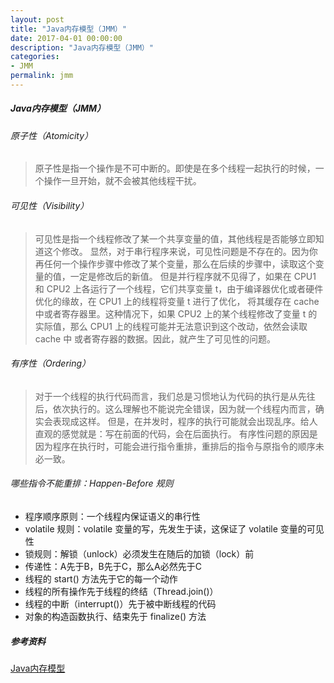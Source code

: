 ```yaml
---
layout: post
title: "Java内存模型（JMM）"
date: 2017-04-01 00:00:00
description: "Java内存模型（JMM）"
categories:
- JMM
permalink: jmm
---
```


##### Java内存模型（JMM）

###### 原子性（Atomicity）
> 原子性是指一个操作是不可中断的。即使是在多个线程一起执行的时候，一个操作一旦开始，就不会被其他线程干扰。

###### 可见性（Visibility）
> 可见性是指一个线程修改了某一个共享变量的值，其他线程是否能够立即知道这个修改。
> 显然，对于串行程序来说，可见性问题是不存在的。因为你再任何一个操作步骤中修改了某个变量，那么在后续的步骤中，读取这个变量的值，一定是修改后的新值。
> 但是并行程序就不见得了，如果在 CPU1 和 CPU2 上各运行了一个线程，它们共享变量 t，由于编译器优化或者硬件优化的缘故，在 CPU1 上的线程将变量 t 进行了优化，
> 将其缓存在 cache 中或者寄存器里。这种情况下，如果 CPU2 上的某个线程修改了变量 t 的实际值，那么 CPU1 上的线程可能并无法意识到这个改动，依然会读取 cache 中
> 或者寄存器的数据。因此，就产生了可见性的问题。

###### 有序性（Ordering）
> 对于一个线程的执行代码而言，我们总是习惯地认为代码的执行是从先往后，依次执行的。这么理解也不能说完全错误，因为就一个线程内而言，确实会表现成这样。
> 但是，在并发时，程序的执行可能就会出现乱序。给人直观的感觉就是：写在前面的代码，会在后面执行。
> 有序性问题的原因是因为程序在执行时，可能会进行指令重排，重排后的指令与原指令的顺序未必一致。

###### 哪些指令不能重排：Happen-Before 规则

- 程序顺序原则：一个线程内保证语义的串行性
- volatile 规则：volatile 变量的写，先发生于读，这保证了 volatile 变量的可见性
- 锁规则：解锁（unlock）必须发生在随后的加锁（lock）前
- 传递性：A先于B，B先于C，那么A必然先于C
- 线程的 start() 方法先于它的每一个动作
- 线程的所有操作先于线程的终结（Thread.join()）
- 线程的中断（interrupt()）先于被中断线程的代码
- 对象的构造函数执行、结束先于 finalize() 方法

##### 参考资料

[Java内存模型](https://javadoop.com/post/java-memory-model)
